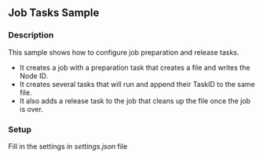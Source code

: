 ## Job Tasks Sample

### Description
This sample shows how to configure job preparation and release tasks.

- It creates a job with a preparation task that creates a file and writes the Node ID.
- It creates several tasks that will run and append their TaskID to the same file.
- It also adds a release task to the job that cleans up the file once the job is over.

### Setup

Fill in the settings in *settings.json* file